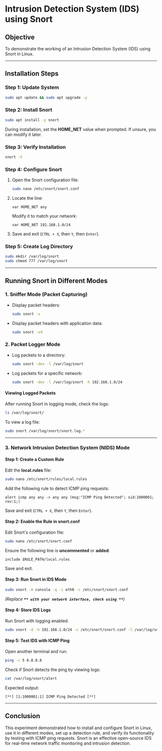 # Intrusion Detection System (IDS) using Snort

## **Objective**

To demonstrate the working of an Intrusion Detection System (IDS) using Snort in Linux.

---

## **Installation Steps**

### **Step 1: Update System**

```bash
sudo apt update && sudo apt upgrade -y
```

### **Step 2: Install Snort**

```bash
sudo apt install -y snort
```

During installation, set the **HOME\_NET** value when prompted. If unsure, you can modify it later.

### **Step 3: Verify Installation**

```bash
snort -V
```

### **Step 4: Configure Snort**

1. Open the Snort configuration file:
   ```bash
   sudo nano /etc/snort/snort.conf
   ```
2. Locate the line:
   ```snort
   var HOME_NET any
   ```
   Modify it to match your network:
   ```snort
   var HOME_NET 192.168.1.0/24
   ```
3. Save and exit (`CTRL + X`, then `Y`, then `Enter`).

### **Step 5: Create Log Directory**

```bash
sudo mkdir /var/log/snort
sudo chmod 777 /var/log/snort
```

---

## **Running Snort in Different Modes**

### **1. Sniffer Mode (Packet Capturing)**

- Display packet headers:
  ```bash
  sudo snort -v
  ```
- Display packet headers with application data:
  ```bash
  sudo snort -vd
  ```

### **2. Packet Logger Mode**

- Log packets to a directory:
  ```bash
  sudo snort -dev -l /var/log/snort
  ```
- Log packets for a specific network:
  ```bash
  sudo snort -dev -l /var/log/snort -h 192.168.1.0/24
  ```

#### **Viewing Logged Packets**

After running Snort in logging mode, check the logs:

```bash
ls /var/log/snort/
```

To view a log file:

```bash
sudo snort /var/log/snort/snort.log.*
```

---

### **3. Network Intrusion Detection System (NIDS) Mode**

#### **Step 1: Create a Custom Rule**

Edit the **local.rules** file:

```bash
sudo nano /etc/snort/rules/local.rules
```

Add the following rule to detect ICMP ping requests:

```snort
alert icmp any any -> any any (msg:"ICMP Ping Detected"; sid:1000001; rev:1;)
```

Save and exit (`CTRL + X`, then `Y`, then `Enter`).

#### **Step 2: Enable the Rule in snort.conf**

Edit Snort's configuration file:

```bash
sudo nano /etc/snort/snort.conf
```

Ensure the following line is **uncommented** or **added**:

```snort
include $RULE_PATH/local.rules
```

Save and exit.

#### **Step 3: Run Snort in IDS Mode**

```bash
sudo snort -A console -q -i eth0 -c /etc/snort/snort.conf
```

*(Replace **``** with your network interface, check using **``**)*

#### **Step 4: Store IDS Logs**

Run Snort with logging enabled:

```bash
sudo snort -d -h 192.168.1.0/24 -c /etc/snort/snort.conf -l /var/log/snort
```

#### **Step 5: Test IDS with ICMP Ping**

Open another terminal and run:

```bash
ping -c 5 8.8.8.8
```

Check if Snort detects the ping by viewing logs:

```bash
cat /var/log/snort/alert
```

Expected output:

```
[**] [1:1000001:1] ICMP Ping Detected [**]
```

---

## **Conclusion**

This experiment demonstrated how to install and configure Snort in Linux, use it in different modes, set up a detection rule, and verify its functionality by testing with ICMP ping requests. Snort is an effective open-source IDS for real-time network traffic monitoring and intrusion detection.

